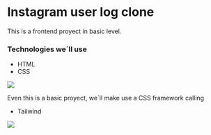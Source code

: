 # Instagram user log clone

This is a frontend proyect in basic level.

### Technologies we´ll use
- HTML
- CSS

![](https://smallimg.pngkey.com/png/small/352-3529774_html5-css3-html-5.png)

Even this is a basic proyect, we´ll make use a CSS framework calling 
- Tailwind

![](https://www.saashub.com/images/app/service_logos/11/b544df2f3eeb/large.png?1530842174)
